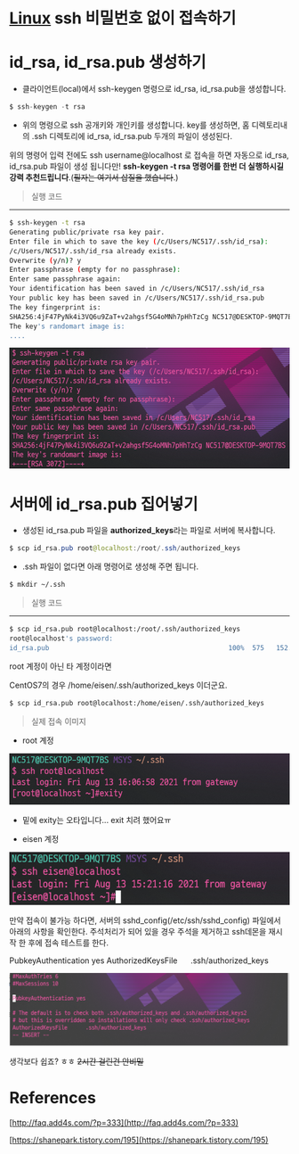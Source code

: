 # [Linux](Server) ssh 비밀번호 없이 접속하기

# id_rsa, id_rsa.pub 생성하기

- 클라이언트(local)에서 ssh-keygen 명령으로 id_rsa, id_rsa.pub을 생성합니다.

```java
$ ssh-keygen -t rsa
```

- 위의 명령으로 ssh 공개키와 개인키를 생성합니다. key를 생성하면, 홈 디렉토리내의 .ssh 디렉토리에 id_rsa, id_rsa.pub 두개의 파일이 생성된다.

위의 명령어 입력 전에도 ssh username@localhost 로 접속을 하면 자동으로 id_rsa, id_rsa.pub 파일이 생성 됩니다만!
**ssh-keygen -t rsa 명령어를 한번 더 실행하시길 강력 추천드립니다**.(~~필자는 여기서 삽질을 했습니다~~.)

> 실행 코드

---

```bash
$ ssh-keygen -t rsa
Generating public/private rsa key pair.
Enter file in which to save the key (/c/Users/NC517/.ssh/id_rsa):
/c/Users/NC517/.ssh/id_rsa already exists.
Overwrite (y/n)? y
Enter passphrase (empty for no passphrase):
Enter same passphrase again:
Your identification has been saved in /c/Users/NC517/.ssh/id_rsa
Your public key has been saved in /c/Users/NC517/.ssh/id_rsa.pub
The key fingerprint is:
SHA256:4jF47PyNk4i3VQ6u9ZaT+v2ahgsf5G4oMNh7pHhTzCg NC517@DESKTOP-9MQT7BS
The key's randomart image is:
....
```

![alt text](https://github.com/KrGil/TIL/blob/main/documents/2021_08_13_1/Untitled.png?raw=true)

# 서버에 id_rsa.pub 집어넣기

- 생성된 id_rsa.pub 파일을 **authorized_keys**라는 파일로 서버에 복사합니다.

```java
$ scp id_rsa.pub root@localhost:/root/.ssh/authorized_keys
```

- .ssh 파일이 없다면 아래 명령어로 생성해 주면 됩니다.

```bash
$ mkdir ~/.ssh
```

> 실행 코드

---

```bash
$ scp id_rsa.pub root@localhost:/root/.ssh/authorized_keys
root@localhost's password:
id_rsa.pub                                             100%  575   152.4KB/s   00:00
```

root 계정이 아닌 타 계정이라면

CentOS7의 경우 /home/eisen/.ssh/authorized_keys 이더군요.

```bash
$ scp id_rsa.pub root@localhost:/home/eisen/.ssh/authorized_keys
```

> 실제 접속 이미지

- root 계정

![alt text](https://github.com/KrGil/TIL/blob/main/documents/2021_08_13_1/Untitled1.png?raw=true)

- 밑에 exity는 오타입니다... exit 치려 했어요ㅠ

- eisen 계정

![alt text](https://github.com/KrGil/TIL/blob/main/documents/2021_08_13_1/Untitled2.png?raw=true)

만약 접속이 불가능 하다면, 서버의 sshd_config(/etc/ssh/sshd_config) 파일에서 아래의 사항을 확인한다. 주석처리가 되어 있을 경우 주석을 제거하고 ssh데몬을 재시작 한 후에 접속 테스트를 한다.

PubkeyAuthentication yes
AuthorizedKeysFile      .ssh/authorized_keys

![alt text](https://github.com/KrGil/TIL/blob/main/documents/2021_08_13_1/Untitled3.png?raw=true)

생각보다 쉽죠? ㅎㅎ ~~2시간 걸린건 안비밀~~

# References

[http://faq.add4s.com/?p=333](http://faq.add4s.com/?p=333)

[https://shanepark.tistory.com/195](https://shanepark.tistory.com/195)
